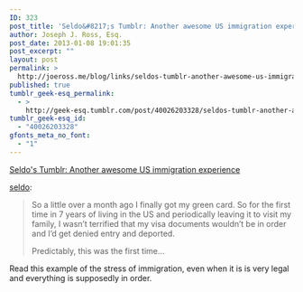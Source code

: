 ```yaml
---
ID: 323
post_title: 'Seldo&#8217;s Tumblr: Another awesome US immigration experience'
author: Joseph J. Ross, Esq.
post_date: 2013-01-08 19:01:35
post_excerpt: ""
layout: post
permalink: >
  http://joeross.me/blog/links/seldos-tumblr-another-awesome-us-immigration/
published: true
tumblr_geek-esq_permalink:
  - >
    http://geek-esq.tumblr.com/post/40026203328/seldos-tumblr-another-awesome-us-immigration
tumblr_geek-esq_id:
  - "40026203328"
gfonts_meta_no_font:
  - "1"
---
```

<a href='http://seldo.tumblr.com/post/39891584034/another-awesome-us-immigration-experience'>Seldo's Tumblr: Another awesome US immigration experience</a><div class="link_description"><p><a href="http://seldo.tumblr.com/post/39891584034/another-awesome-us-immigration-experience" class="tumblr_blog" target="_blank">seldo</a>:</p>

<blockquote>
<p>So a little over a month ago I finally got my green card. So for the first time in 7 years of living in the US and periodically leaving it to visit my family, I wasn’t terrified that my visa documents wouldn’t be in order and I’d get denied entry and deported.</p>
<p>Predictably, this was the first time&#8230;</p></blockquote>

<p>Read this example of the stress of immigration, even when it is is very legal and everything is supposedly in order.</p></div>